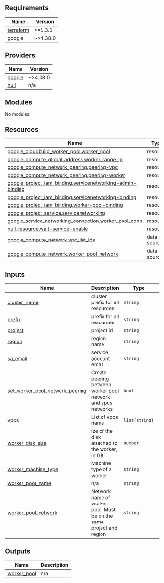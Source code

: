 ## Requirements

| Name | Version |
|------|---------|
| <a name="requirement_terraform"></a> [terraform](#requirement\_terraform) | >=1.3.1 |
| <a name="requirement_google"></a> [google](#requirement\_google) | ~>4.38.0 |

## Providers

| Name | Version |
|------|---------|
| <a name="provider_google"></a> [google](#provider\_google) | ~>4.38.0 |
| <a name="provider_null"></a> [null](#provider\_null) | n/a |

## Modules

No modules.

## Resources

| Name | Type |
|------|------|
| [google_cloudbuild_worker_pool.worker_pool](https://registry.terraform.io/providers/hashicorp/google/latest/docs/resources/cloudbuild_worker_pool) | resource |
| [google_compute_global_address.worker_range_ip](https://registry.terraform.io/providers/hashicorp/google/latest/docs/resources/compute_global_address) | resource |
| [google_compute_network_peering.peering-vpc](https://registry.terraform.io/providers/hashicorp/google/latest/docs/resources/compute_network_peering) | resource |
| [google_compute_network_peering.peering-worker](https://registry.terraform.io/providers/hashicorp/google/latest/docs/resources/compute_network_peering) | resource |
| [google_project_iam_binding.servicenetworking-admin-binding](https://registry.terraform.io/providers/hashicorp/google/latest/docs/resources/project_iam_binding) | resource |
| [google_project_iam_binding.servicenetworking-binding](https://registry.terraform.io/providers/hashicorp/google/latest/docs/resources/project_iam_binding) | resource |
| [google_project_iam_binding.worker-pool-binding](https://registry.terraform.io/providers/hashicorp/google/latest/docs/resources/project_iam_binding) | resource |
| [google_project_service.servicenetworking](https://registry.terraform.io/providers/hashicorp/google/latest/docs/resources/project_service) | resource |
| [google_service_networking_connection.worker_pool_conn](https://registry.terraform.io/providers/hashicorp/google/latest/docs/resources/service_networking_connection) | resource |
| [null_resource.wait-service-enable](https://registry.terraform.io/providers/hashicorp/null/latest/docs/resources/resource) | resource |
| [google_compute_network.vpc_list_ids](https://registry.terraform.io/providers/hashicorp/google/latest/docs/data-sources/compute_network) | data source |
| [google_compute_network.worker_pool_network](https://registry.terraform.io/providers/hashicorp/google/latest/docs/data-sources/compute_network) | data source |

## Inputs

| Name | Description | Type | Default | Required |
|------|-------------|------|---------|:--------:|
| <a name="input_cluster_name"></a> [cluster\_name](#input\_cluster\_name) | cluster prefix for all resources | `string` | n/a | yes |
| <a name="input_prefix"></a> [prefix](#input\_prefix) | prefix for all resources | `string` | n/a | yes |
| <a name="input_project"></a> [project](#input\_project) | project id | `string` | n/a | yes |
| <a name="input_region"></a> [region](#input\_region) | region name | `string` | n/a | yes |
| <a name="input_sa_email"></a> [sa\_email](#input\_sa\_email) | service account email | `string` | n/a | yes |
| <a name="input_set_worker_pool_network_peering"></a> [set\_worker\_pool\_network\_peering](#input\_set\_worker\_pool\_network\_peering) | Create peering between worker pool network and vpcs networks | `bool` | `false` | no |
| <a name="input_vpcs"></a> [vpcs](#input\_vpcs) | List of vpcs name | `list(string)` | `[]` | no |
| <a name="input_worker_disk_size"></a> [worker\_disk\_size](#input\_worker\_disk\_size) | ize of the disk attached to the worker, in GB | `number` | `100` | no |
| <a name="input_worker_machine_type"></a> [worker\_machine\_type](#input\_worker\_machine\_type) | Machine type of a worker | `string` | `"e2-standard-4"` | no |
| <a name="input_worker_pool_name"></a> [worker\_pool\_name](#input\_worker\_pool\_name) | n/a | `string` | `""` | no |
| <a name="input_worker_pool_network"></a> [worker\_pool\_network](#input\_worker\_pool\_network) | Network name of worker pool, Must be on the same project and region | `string` | `""` | no |

## Outputs

| Name | Description |
|------|-------------|
| <a name="output_worker_pool"></a> [worker\_pool](#output\_worker\_pool) | n/a |
